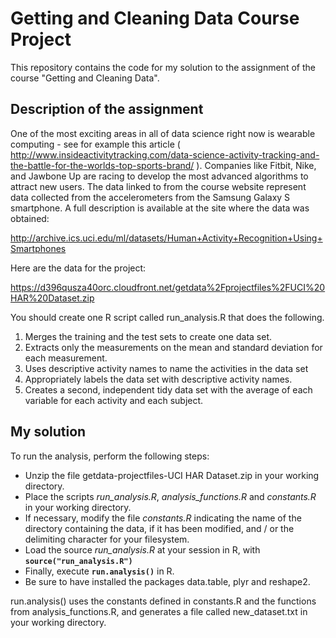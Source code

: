Getting and Cleaning Data Course Project
========================================

This repository contains the code for my solution to the assignment of the course "Getting and Cleaning Data". 

## Description of the assignment

One of the most exciting areas in all of data science right now is wearable computing - see for example this article ( http://www.insideactivitytracking.com/data-science-activity-tracking-and-the-battle-for-the-worlds-top-sports-brand/ ). Companies like Fitbit, Nike, and Jawbone Up are racing to develop the most advanced algorithms to attract new users. The data linked to from the course website represent data collected from the accelerometers from the Samsung Galaxy S smartphone. A full description is available at the site where the data was obtained: 

http://archive.ics.uci.edu/ml/datasets/Human+Activity+Recognition+Using+Smartphones 

Here are the data for the project: 

https://d396qusza40orc.cloudfront.net/getdata%2Fprojectfiles%2FUCI%20HAR%20Dataset.zip 

You should create one R script called run_analysis.R that does the following. 

1. Merges the training and the test sets to create one data set.
2. Extracts only the measurements on the mean and standard deviation for each measurement. 
3. Uses descriptive activity names to name the activities in the data set
4. Appropriately labels the data set with descriptive activity names. 
5. Creates a second, independent tidy data set with the average of each variable for each activity and each subject. 

## My solution

To run the analysis, perform the following steps:
* Unzip the file getdata-projectfiles-UCI HAR Dataset.zip in your working directory.
* Place the scripts *run_analysis.R*, *analysis_functions.R* and *constants.R* in your working directory.
* If necessary, modify the file *constants.R* indicating the name of the directory containing the data, if it has been modified, and / or the delimiting character for your filesystem.
* Load the source *run_analysis.R* at your session in R, with **`source("run_analysis.R")`**
* Finally, execute **`run.analysis()`** in R.
* Be sure to have installed the packages data.table, plyr and reshape2.

run.analysis() uses the constants defined in constants.R and the functions from analysis_functions.R, and generates a file called new_dataset.txt in your working directory.


